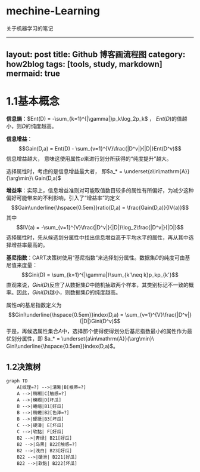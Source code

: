 # mechine-Learning
关于机器学习的笔记 

---
layout: post
title: Github 博客画流程图
category: how2blog
tags: [tools, study, markdown]
mermaid: true
---

# 1.1基本概念
**信息熵**：$Ent(D) = -\sum_{k=1}^{|\gamma|}p_k\log_2p_k$ ，
$Ent(D)$的值越小，则$D$的纯度越高。

**信息增益**：
$$Gain(D,a) = Ent(D) - \sum_{v=1}^{V}\frac{|D^v|}{|D|}Ent(D^v)$$
信息增益越大， 意味这使用属性$a$来进行划分所获得的“纯度提升”越大。

选择属性时，考虑的是信息增益最大者， 即$a_* = \underset{a\in\mathrm{A}}{\arg\min}\ Gain(D,a)$

**增益率**：实际上，信息增益准则对可能取值数目较多的属性有所偏好，为减少这种偏好可能带来的不利影响，引入了“增益率”的定义
$$Gain\underline{\hspace{0.5em}}ratio(D,a) = \frac{Gain(D,a)}{IV(a)}$$
其中$$IV(a) = -\sum_{v=1}^{V}\frac{|D^v|}{|D|}\log_2\frac{|D^v|}{|D|}$$
选择属性时，先从候选划分属性中找出信息增益高于平均水平的属性，再从其中选择增益率最高的。

**基尼指数**：CART决策树使用“基尼指数”来选择划分属性。数据集$D$的纯度可由基尼值来度量：
$$Gini(D) = \sum_{k=1}^{|\gamma|}\sum_{k'\neq k}p_kp_{k'}$$
直观来说，$Gini(D)$反应了从数据集$D$中随机抽取两个样本，其类别标记不一致的概率。因此，$Gini(D)$越小，则数据集$D$的纯度越高。

属性$a$的基尼指数定义为$$Gini\underline{\hspace{0.5em}}index(D,a) = \sum_{v=1}^{V}\frac{|D^v|}{|D|}Gini(D^v)$$
于是，再候选属性集合$A$中，选择那个使得使得划分后基尼指数最小的属性作为最优划分属性，即
$a_* = \underset{a\in\mathrm{A}}{\arg\min}\ Gini\underline{\hspace{0.5em}}index(D,a)$。

## 1.2决策树
```
graph TD
    A[纹理=?] -->|清晰|B[根蒂=?]
    A -->|稍糊|C[触感=?]
    A -->|模糊|D[坏瓜]
    B -->|蜷缩|B1[好瓜]
    B -->|稍蜷|B2[色泽=?]
    B -->|硬挺|B3[坏瓜]
    C -->|硬滑| E[坏瓜]
    C -->|软黏| F[好瓜]
    B2 -->|青绿| B21[好瓜]
    B2 -->|乌黑| B22[触感=?]
    B2 -->|浅白| B23[好瓜]
    B22 -->|硬滑| B221[好瓜]
    B22 -->|软黏| B222[坏瓜]
    
```


